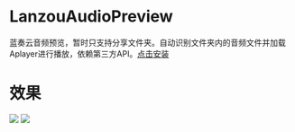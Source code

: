 # LanzouAudioPreview
蓝奏云音频预览，暂时只支持分享文件夹。自动识别文件夹内的音频文件并加载Aplayer进行播放，依赖第三方API。[点击安装](https://raw.githubusercontent.com/wzdc/LanzouAudioPreview/refs/heads/main/LanzouAudioPreview-user.js)

# 效果
![](https://moe.one/upload/attach/202505/21_WP5QMCBCH5MYPE4.jpg)
![](https://moe.one/upload/attach/202505/21_VT88NM4JPZVFCR2.jpg)
